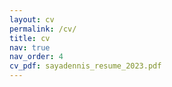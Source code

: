 ```yaml
---
layout: cv
permalink: /cv/
title: cv
nav: true
nav_order: 4
cv_pdf: sayadennis_resume_2023.pdf
---
```

